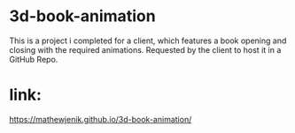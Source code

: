 # 3d-book-animation
 This is a project i completed for a client, which features a book opening and closing with the required animations. Requested by the client to host it in a GitHub Repo.
# link:
https://mathewjenik.github.io/3d-book-animation/
